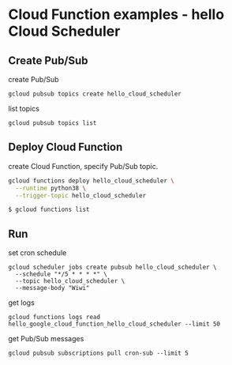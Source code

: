 # Cloud Function examples - hello Cloud Scheduler

## Create Pub/Sub

create Pub/Sub
```
gcloud pubsub topics create hello_cloud_scheduler
```

list topics
```
gcloud pubsub topics list
```

## Deploy Cloud Function

create Cloud Function, specify Pub/Sub topic.

```sh
gcloud functions deploy hello_cloud_scheduler \
  --runtime python38 \
  --trigger-topic hello_cloud_scheduler
```

```
$ gcloud functions list
```

## Run

set cron schedule

```
gcloud scheduler jobs create pubsub hello_cloud_scheduler \
  --schedule "*/5 * * * *" \
  --topic hello_cloud_scheduler \
  --message-body "Wiwi"
```

get logs

```
gcloud functions logs read hello_google_cloud_function_hello_cloud_scheduler --limit 50
```

get Pub/Sub messages

```
gcloud pubsub subscriptions pull cron-sub --limit 5
```

